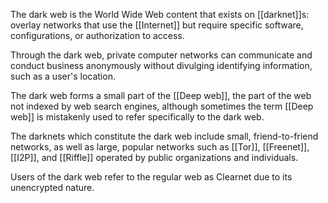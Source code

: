 The dark web is the World Wide Web content that exists on [[darknet]]s: overlay networks that use the [[Internet]] but require specific software, configurations, or authorization to access. 

Through the dark web, private computer networks can communicate and conduct business anonymously without divulging identifying information, such as a user's location. 

The dark web forms a small part of the [[Deep web]], the part of the web not indexed by web search engines, although sometimes the term [[Deep web]] is mistakenly used to refer specifically to the dark web.

The darknets which constitute the dark web include small, friend-to-friend networks, as well as large, popular networks such as [[Tor]], [[Freenet]], [[I2P]], and [[Riffle]] operated by public organizations and individuals. 

Users of the dark web refer to the regular web as Clearnet due to its unencrypted nature. 

